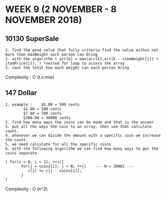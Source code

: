 # WEEK 9 (2 NOVEMBER - 8 NOVEMBER 2018)
## 10130 SuperSale
	1. find the good value that fully criteria find the value within not more than maxWeight each person can bring
	2. with the algorithm ( arr[k] = max(arr[k],arr[k - itemWeight[j]] + itemPrice[j]); ) *nested for loop to access the array
	3. cout the total how much weight can each person bring
	
Complexity : O (t.n.mw)

## 147 Dollar
	1. example :	$5.00 = 500 cents
			$2.00 = 200 cents
			$7.80 = 780 cents
			$300.00 = 30000 cents
	2. find how many ways the coins can be made and that is the answer
	3. put all the ways the coin to an array. then use that calculate count.
	4. whenever we can divide the amount with a specific coin we increase the count.
	5. we need calculate for all the specific coins
	6. with the following algorithm we can find how many ways to get the coins separate
	
	( for(i = 0; i < 11; ++i){
           for(j = coins[i]; j < N; ++j)	--- N = 30002 ---
              c[j] += c[j - coins[i]];
           }
	)

Complexity : O (n^2)

